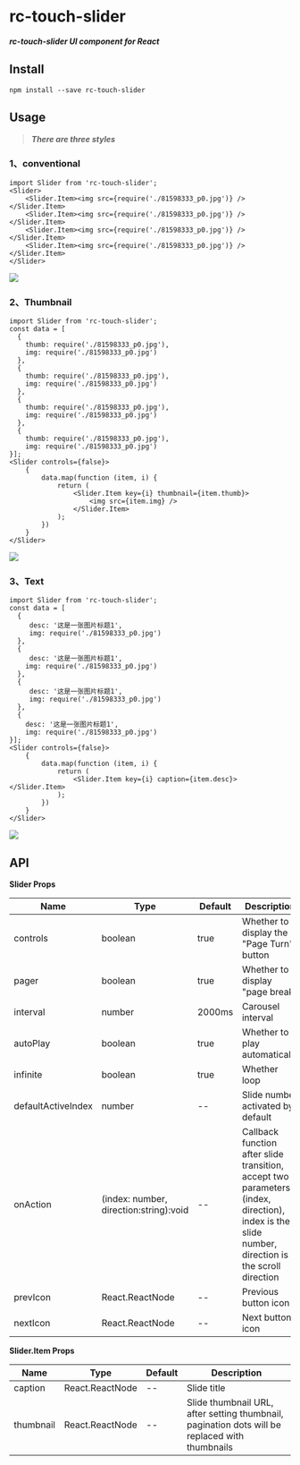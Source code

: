 # rc-touch-slider

***rc-touch-slider UI component for React***

## Install
```
npm install --save rc-touch-slider
```

## Usage

> ***There are three styles***

### 1、conventional
```
import Slider from 'rc-touch-slider';
<Slider>
	<Slider.Item><img src={require('./81598333_p0.jpg')} /></Slider.Item>
	<Slider.Item><img src={require('./81598333_p0.jpg')} /></Slider.Item>
	<Slider.Item><img src={require('./81598333_p0.jpg')} /></Slider.Item>
	<Slider.Item><img src={require('./81598333_p0.jpg')} /></Slider.Item>
</Slider>
```
<img src="https://github.com/smilelabi/upload-img-files/raw/master/style1.gif"/>

### 2、Thumbnail
```
import Slider from 'rc-touch-slider';
const data = [
  {
    thumb: require('./81598333_p0.jpg'),
    img: require('./81598333_p0.jpg')
  },
  {
    thumb: require('./81598333_p0.jpg'),
    img: require('./81598333_p0.jpg')
  },
  {
    thumb: require('./81598333_p0.jpg'),
    img: require('./81598333_p0.jpg')
  },
  {
    thumb: require('./81598333_p0.jpg'),
    img: require('./81598333_p0.jpg')
}];
<Slider controls={false}>
	{
		data.map(function (item, i) {
			return (
				<Slider.Item key={i} thumbnail={item.thumb}>
					<img src={item.img} />
				</Slider.Item>
			);
		})
	}
</Slider>
```

<img src="https://github.com/smilelabi/upload-img-files/raw/master/style2.gif" />

### 3、Text

```
import Slider from 'rc-touch-slider';
const data = [
  {
     desc: '这是一张图片标题1',
     img: require('./81598333_p0.jpg')
  },
  {
     desc: '这是一张图片标题1',
    img: require('./81598333_p0.jpg')
  },
  {
     desc: '这是一张图片标题1',
     img: require('./81598333_p0.jpg')
  },
  {
    desc: '这是一张图片标题1',
    img: require('./81598333_p0.jpg')
}];
<Slider controls={false}>
	{
		data.map(function (item, i) {
			return (
				<Slider.Item key={i} caption={item.desc}></Slider.Item>
			);
		})
	}
</Slider>
```
<img src="https://github.com/smilelabi/upload-img-files/raw/master/style3.gif" />

## API

**Slider Props**

| Name | Type | Default | Description |
| ------------ | ------- | ------- | ----------- |
|controls |boolean |true |Whether to display the "Page Turn" button|
|pager |boolean |true |Whether to display "page break"|
|interval |number |2000ms|Carousel interval|
|autoPlay  |boolean |true|Whether to play automatically|
|infinite  |boolean |true|Whether loop |
|defaultActiveIndex  |number |--|Slide number activated by default|
|onAction  |(index: number, direction:string):void|--|Callback function after slide transition, accept two parameters (index, direction), index is the slide number, direction is the scroll direction|
|prevIcon  |React.ReactNode|--|Previous button icon|
|nextIcon  |React.ReactNode|--|Next button icon|

**Slider.Item Props**

|Name|Type|Default|Description|
| ------------ | ------- | ------- | ----------- |
|caption |React.ReactNode |-- |Slide title|
|thumbnail  |React.ReactNode |-- |Slide thumbnail URL, after setting thumbnail, pagination dots will be replaced with thumbnails|

